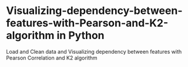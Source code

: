 # Visualizing-dependency-between-features-with-Pearson-and-K2-algorithm in Python
Load and Clean data and Visualizing dependency between features with Pearson Correlation and K2 algorithm
